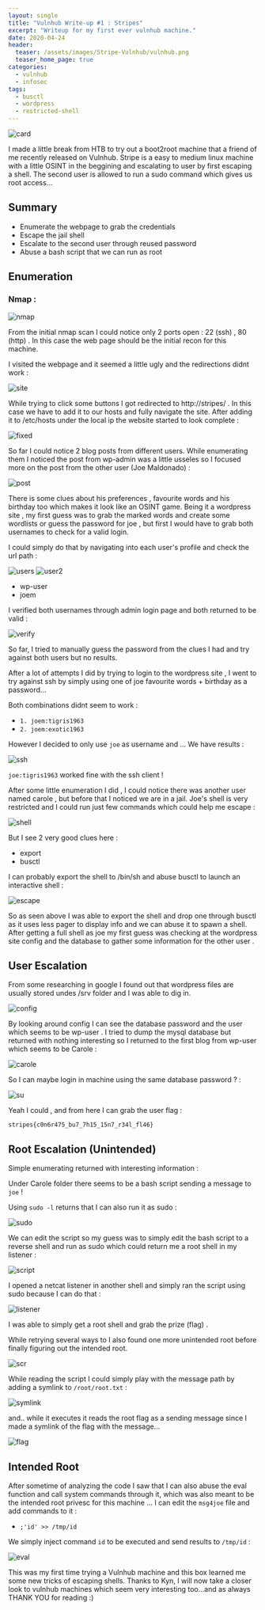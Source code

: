```yaml
---
layout: single
title: "Vulnhub Write-up #1 : Stripes"
excerpt: "Writeup for my first ever vulnhub machine."
date: 2020-04-24
header:
  teaser: /assets/images/Stripe-Vulnhub/vulnhub.png
  teaser_home_page: true
categories:
  - vulnhub
  - infosec
tags:
  - busctl  
  - wordpress
  - restricted-shell
---
```



![card](https://raw.githubusercontent.com/pi0x73/pi0x73.github.io/master/assets/images/Stripe-Vulnhub/vulnhub.png)

I made a little break from HTB to try out a boot2root machine that a friend of me recently released on Vulnhub. Stripe is a easy to medium linux machine with a little OSINT in the beggining and escalating to user by first escaping a shell. The second user is allowed to run a sudo command which gives us root access...

## Summary 

- Enumerate the webpage to grab the credentials
- Escape the jail shell
- Escalate to the second user through reused password
- Abuse a bash script that we can run as root 

## Enumeration 
### Nmap :

![nmap](https://raw.githubusercontent.com/pi0x73/pi0x73.github.io/master/assets/images/Stripe-Vulnhub/1.png)


From the initial nmap scan I could notice only 2 ports open : 22 (ssh) , 80 (http) . 
In this case the web page should be the initial recon for this machine.

I visited the webpage and it seemed a little ugly and the redirections didnt work : 

![site](https://raw.githubusercontent.com/pi0x73/pi0x73.github.io/master/assets/images/Stripe-Vulnhub/2.png)

While trying to click some buttons I got redirected to http://stripes/ . In this case we have to add it to our hosts and fully navigate the site.
After adding it to /etc/hosts under the local ip the website started to look complete : 

![fixed](https://raw.githubusercontent.com/pi0x73/pi0x73.github.io/master/assets/images/Stripe-Vulnhub/3.png)

So far I could notice 2 blog posts from different users. While enumerating them I noticed the post from wp-admin was a little usseles so I focused more on the post from the other user (Joe Maldonado) :

![post](https://raw.githubusercontent.com/pi0x73/pi0x73.github.io/master/assets/images/Stripe-Vulnhub/4.png)

There is some clues about his preferences , favourite words and his birthday too which makes it look like an OSINT game.
Being it a wordpress site , my first guess was to grab the marked words and create some wordlists or guess the password for joe , but first I would have to grab both usernames to check for a valid login.

I could simply do that by navigating into each user's profile and check the url path :

![users](https://raw.githubusercontent.com/pi0x73/pi0x73.github.io/master/assets/images/Stripe-Vulnhub/5.png)
![user2](https://raw.githubusercontent.com/pi0x73/pi0x73.github.io/master/assets/images/Stripe-Vulnhub/6.png)

- wp-user 
- joem

I verified both usernames through admin login page and both returned to be valid :

![verify](https://raw.githubusercontent.com/pi0x73/pi0x73.github.io/master/assets/images/Stripe-Vulnhub/7.png)

So far, I tried to manually guess the password from the clues I had and try against both users but no results. 

After a lot of attempts I did by trying to login to the wordpress site , I went to try against ssh by simply using one of joe favourite words + birthday as a password...

Both combinations didnt seem to work : 
- ```1. joem:tigris1963```
- ```2. joem:exotic1963```

However I decided to only use ```joe``` as username and ... We have results : 

![ssh](https://raw.githubusercontent.com/pi0x73/pi0x73.github.io/master/assets/images/Stripe-Vulnhub/8.png)

```joe:tigris1963``` worked fine with the ssh client !

After some little enumeration I did , I could notice there was another user named carole , but before that I noticed we are in a jail. Joe's shell is very restricted and I could run just few commands which could help me escape :

![shell](https://raw.githubusercontent.com/pi0x73/pi0x73.github.io/master/assets/images/Stripe-Vulnhub/9.png)

But I see 2 very good clues here :

- export
- busctl

I can probably export the shell to /bin/sh and abuse busctl to launch an interactive shell : 

![escape](https://raw.githubusercontent.com/pi0x73/pi0x73.github.io/master/assets/images/Stripe-Vulnhub/10.png)

So as seen above I was able to export the shell and drop one through busctl as it uses less pager to display info and we can abuse it to spawn a shell.
After getting a full shell as joe my first guess was checking at the wordpress site config and the database to gather some information for the other user .

## User Escalation 

From some researching in google I found out that wordpress files are usually stored undes /srv folder and I was able to dig in. 

![config](https://raw.githubusercontent.com/pi0x73/pi0x73.github.io/master/assets/images/Stripe-Vulnhub/11.png)

By looking around config I can see the database password and the user which seems to be wp-user .
I tried to dump the mysql database but returned with nothing interesting so I returned to the first blog from wp-user which seems to be Carole :

![carole](https://raw.githubusercontent.com/pi0x73/pi0x73.github.io/master/assets/images/Stripe-Vulnhub/12.png)

So I can maybe login in machine using the same database password ? :

![su](https://raw.githubusercontent.com/pi0x73/pi0x73.github.io/master/assets/images/Stripe-Vulnhub/13.png)

Yeah I could , and from here I can grab the user flag :

```stripes{c0n6r475_bu7_7h15_15n7_r34l_fl46}```

## Root Escalation (Unintended)

Simple enumerating returned with interesting information :

  Under Carole folder there seems to be a bash script sending a message to ```joe``` !
  
  Using ```sudo -l``` returns that I can also run it as sudo :

![sudo](https://raw.githubusercontent.com/pi0x73/pi0x73.github.io/master/assets/images/Stripe-Vulnhub/14.png)

We can edit the script so my guess was to simply edit the bash script to a reverse shell and run as sudo which could return me a root shell in my listener : 

![script](https://raw.githubusercontent.com/pi0x73/pi0x73.github.io/master/assets/images/Stripe-Vulnhub/15.png)

I opened a netcat listener in another shell and simply ran the script using sudo because I can do that : 

![listener](https://raw.githubusercontent.com/pi0x73/pi0x73.github.io/master/assets/images/Stripe-Vulnhub/16.png)

I was able to simply get a root shell and grab the prize (flag) .

While retrying several ways to I also found one more unintended root before finally figuring out the intended root.

![scr](https://raw.githubusercontent.com/pi0x73/pi0x73.github.io/master/assets/images/Stripe-Vulnhub/17.png)

While reading the script I could simply play with the message path by adding a symlink to ``/root/root.txt`` :

![symlink](https://raw.githubusercontent.com/pi0x73/pi0x73.github.io/master/assets/images/Stripe-Vulnhub/18.png)

and.. while it executes it reads the root flag as a sending message since I made a symlink of the flag with the message...

![flag](https://raw.githubusercontent.com/pi0x73/pi0x73.github.io/master/assets/images/Stripe-Vulnhub/19.png)


## Intended Root 

After sometime of analyzing the code I saw that I can also abuse the eval function and call system commands through it, which was also meant to be the intended root privesc for this machine ...
I can edit the ``msg4joe`` file and add commands to it :

 - ```;'id' >> /tmp/id```
 
 We simply inject command ``id`` to be executed and send results to ``/tmp/id`` : 
 
 ![eval](https://raw.githubusercontent.com/pi0x73/pi0x73.github.io/master/assets/images/Stripe-Vulnhub/20.png)



This was my first time trying a Vulnhub machine and this box learned me some new tricks of escaping shells.
Thanks to Kyn, I will now take a closer look to vulnhub machines which seem very interesting too...and as always 
THANK YOU for reading :)
